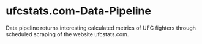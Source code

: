 # ufcstats.com-Data-Pipeline
Data pipeline returns interesting calculated metrics of UFC fighters through scheduled scraping of the website ufcstats.com.

